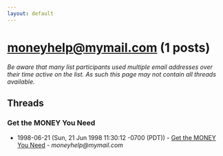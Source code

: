 ```yaml
---
layout: default
---
```


# moneyhelp@mymail.com (1 posts)

_Be aware that many list participants used multiple email addresses over their time active on the list. As such this page may not contain all threads available._

## Threads

### Get the MONEY You Need
+ 1998-06-21 (Sun, 21 Jun 1998 11:30:12 -0700 (PDT)) - [Get the MONEY You Need](/archive/1998/06/5dbe5489f045cc285c19c6faa1bd946347d2b5da30fa12e230b343a340ac9d87) - _moneyhelp@mymail.com_

